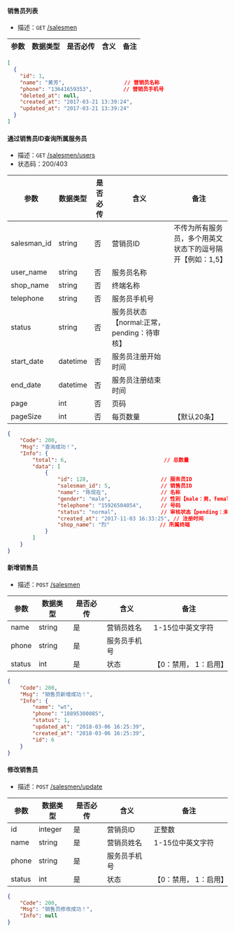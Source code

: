 #### 销售员列表

- 描述：`GET`   [/salesmen](http://app-dev.mikwine.com/net/salesmen)

| 参数   | 数据类型   | 是否必传 | 含义   | 备注                        |
| ---- | ------ | ---- | ---- | ------------------------- |

```json
[
  {
    "id": 1,
    "name": "黄芳",                   // 营销员名称
    "phone": "13641659353",          // 营销员手机号
    "deleted_at": null,
    "created_at": "2017-03-21 13:39:24",
    "updated_at": "2017-03-21 13:39:24"
  }
]
```

#### 通过销售员ID查询所属服务员

- 描述：`GET`   [/salesmen/users](http://app-dev.mikwine.com/net/salesmen/users)
- 状态码：200/403

| 参数   | 数据类型   | 是否必传 | 含义   | 备注                        |
| ---- | ------ | ---- | ---- | ------------------------- |
| salesman_id | string | 否    | 营销员ID   | 不传为所有服务员，多个用英文状态下的逗号隔开【例如：1,5】 |
| user_name | string | 否    | 服务员名称   |  |
| shop_name | string | 否    | 终端名称   |  |
| telephone | string | 否    | 服务员手机号   |  |
| status | string | 否    | 服务员状态【normal:正常， pending：待审核】   |  |
| start_date | datetime | 否    | 服务员注册开始时间   |  |
| end_date | datetime | 否    | 服务员注册结束时间   |  |
| page | int | 否    | 页码   |  |
| pageSize | int | 否    | 每页数量   | 【默认20条】 |

```json
{
    "Code": 200,
    "Msg": "查询成功！",
    "Info": {
        "total": 6,                               // 总数量
        "data": [
            {
                "id": 128,                       // 服务员ID
                "salesman_id": 5,                // 销售员ID
                "name": "陈现在",                 // 名称
                "gender": "male",                // 性别【male：男，female：女】
                "telephone": "15926504054",      // 号码
                "status": "normal",              // 审核状态【pending：未审核，normal：已审核】
                "created_at": "2017-11-03 16:33:25", // 注册时间
                "shop_name": "烈"                // 所属终端
            }
        ]
    }
}
```

#### 新增销售员

- 描述：`POST`   [/salesmen](http://app-dev.mikwine.com/net/salesmen)

| 参数   | 数据类型   | 是否必传 | 含义   | 备注                        |
| ---- | ------ | ---- | ---- | ------------------------- |
| name | string | 是    | 营销员姓名   | 1-15位中英文字符 |
| phone | string | 是    | 服务员手机号   |  |
| status | int | 是    | 状态   | 【0：禁用， 1：启用】 |

```json
{
    "Code": 200,
    "Msg": "销售员新增成功！",
    "Info": {
        "name": "wt",
        "phone": "18895300085",
        "status": 1,
        "updated_at": "2018-03-06 16:25:39",
        "created_at": "2018-03-06 16:25:39",
        "id": 6
    }
}
```

#### 修改销售员

- 描述：`POST`   [/salesmen/update](http://app-dev.mikwine.com/net/sa/update)

| 参数   | 数据类型   | 是否必传 | 含义   | 备注                        |
| ---- | ------ | ---- | ---- | ------------------------- |
| id | integer | 是    | 营销员ID   | 正整数 |
| name | string | 是    | 营销员姓名   | 1-15位中英文字符 |
| phone | string | 是    | 服务员手机号   |  |
| status | int | 是    | 状态   | 【0：禁用， 1：启用】 |

```json
{
    "Code": 200,
    "Msg": "销售员修改成功！",
    "Info": null
}
```
